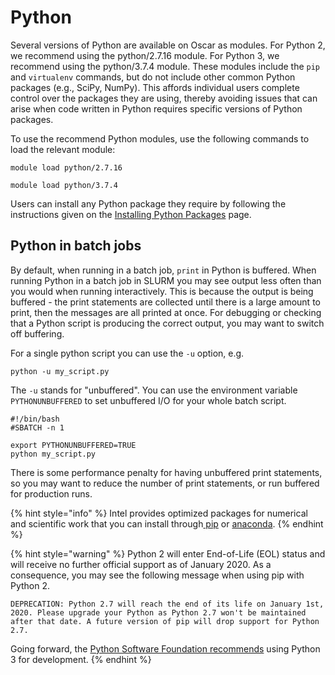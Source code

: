 # Python

Several versions of Python are available on Oscar as modules. For Python 2, we recommend using the python/2.7.16 module. For Python 3, we recommend using the python/3.7.4 module. These modules include the `pip` and `virtualenv` commands, but do not include other common Python packages \(e.g., SciPy, NumPy\). This affords individual users complete control over the packages they are using, thereby avoiding issues that can arise when code written in Python requires specific versions of Python packages.

To use the recommend Python modules, use the following commands to load the relevant module:

`module load python/2.7.16`

`module load python/3.7.4`

Users can install any Python package they require by following the instructions given on the [Installing Python Packages](../software/software/installing-software/python-installs.md) page.

## Python in batch jobs

By default, when running in a batch job, `print` in Python is buffered. When running Python in a batch job in SLURM you may see output less often than you would when running interactively. This is because the output is being buffered - the print statements are collected until there is a large amount to print, then the messages are all printed at once. For debugging or checking that a Python script is producing the correct output, you may want to switch off buffering.

For a single python script you can use the `-u` option, e.g.

`python -u my_script.py`

The `-u` stands for "unbuffered". You can use the environment variable `PYTHONUNBUFFERED` to set unbuffered I/O for your whole batch script.

```text
#!/bin/bash
#SBATCH -n 1

export PYTHONUNBUFFERED=TRUE
python my_script.py
```

There is some performance penalty for having unbuffered print statements, so you may want to reduce the number of print statements, or run buffered for production runs.

{% hint style="info" %}
Intel provides optimized packages for numerical and scientific work that you can install through[ pip](https://software.intel.com/en-us/articles/installing-the-intel-distribution-for-python-and-intel-performance-libraries-with-pip-and) or [anaconda](https://software.intel.com/en-us/articles/using-intel-distribution-for-python-with-anaconda).
{% endhint %}

{% hint style="warning" %}
Python 2 will enter End-of-Life \(EOL\) status and will receive no further official support as of January 2020. As a consequence, you may see the following message when using pip with Python 2.

`DEPRECATION: Python 2.7 will reach the end of its life on January 1st, 2020. Please upgrade your Python as Python 2.7 won't be maintained after that date. A future version of pip will drop support for Python 2.7.`

Going forward, the [Python Software Foundation recommends](https://wiki.python.org/moin/Python2orPython3) using Python 3 for development.
{% endhint %}

